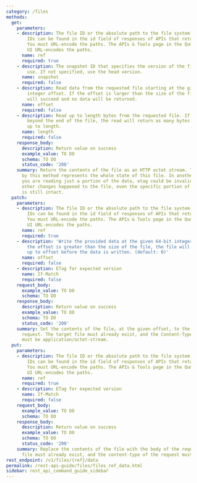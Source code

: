 ```yaml
---
category: /files
methods:
  get:
    parameters:
    - description: The file ID or the absolute path to the file system object. File
        IDs can be found in the id field of responses of APIs that return file attributes.
        You must URL-encode the paths. The APIs & Tools page in the Qumulo Core Web
        UI URL-encodes the paths.
      name: ref
      required: true
    - description: The snapshot ID that specifies the version of the filesystem to
        use. If not specified, use the head version.
      name: snapshot
      required: false
    - description: Read data from the requested file starting at the given 64-bit
        integer offset. If the offset is larger than the size of the file, the read
        will succeed and no data will be returned.
      name: offset
      required: false
    - description: Read up to length bytes from the requested file. If the read extends
        beyond the end of the file, the read will return as many bytes as possible,
        up to length.
      name: length
      required: false
    response_body:
      description: Return value on success
      example_value: TO DO
      schema: TO DO
      status_code: '200'
    summary: Return the contents of the file as an HTTP octet stream. The etag returned
      by this method represents the whole state of this file. In another word, if
      you are reading just a portion of the data, etag could be invalid because of
      other changes happened to the file, even the specific portion of data you read
      is still intact.
  patch:
    parameters:
    - description: The file ID or the absolute path to the file system object. File
        IDs can be found in the id field of responses of APIs that return file attributes.
        You must URL-encode the paths. The APIs & Tools page in the Qumulo Core Web
        UI URL-encodes the paths.
      name: ref
      required: true
    - description: 'Write the provided data at the given 64-bit integer offset. If
        the offset is greater than the size of the file, the file will be zero-extended
        up to offset before the data is written. (default: 0)'
      name: offset
      required: false
    - description: ETag for expected version
      name: If-Match
      required: false
    request_body:
      example_value: TO DO
      schema: TO DO
    response_body:
      description: Return value on success
      example_value: TO DO
      schema: TO DO
      status_code: '200'
    summary: Set the contents of the file, at the given offset, to the body of the
      request. The target file must already exist, and the Content-Type of the request
      must be application/octet-stream.
  put:
    parameters:
    - description: The file ID or the absolute path to the file system object. File
        IDs can be found in the id field of responses of APIs that return file attributes.
        You must URL-encode the paths. The APIs & Tools page in the Qumulo Core Web
        UI URL-encodes the paths.
      name: ref
      required: true
    - description: ETag for expected version
      name: If-Match
      required: false
    request_body:
      example_value: TO DO
      schema: TO DO
    response_body:
      description: Return value on success
      example_value: TO DO
      schema: TO DO
      status_code: '200'
    summary: Replace the contents of the file with the body of the request. The target
      file must already exist, and the content-type of the request must be application/octet-stream.
rest_endpoint: /v1/files/{ref}/data
permalink: /rest-api-guide/files/files_ref_data.html
sidebar: rest_api_command_guide_sidebar
---
```

